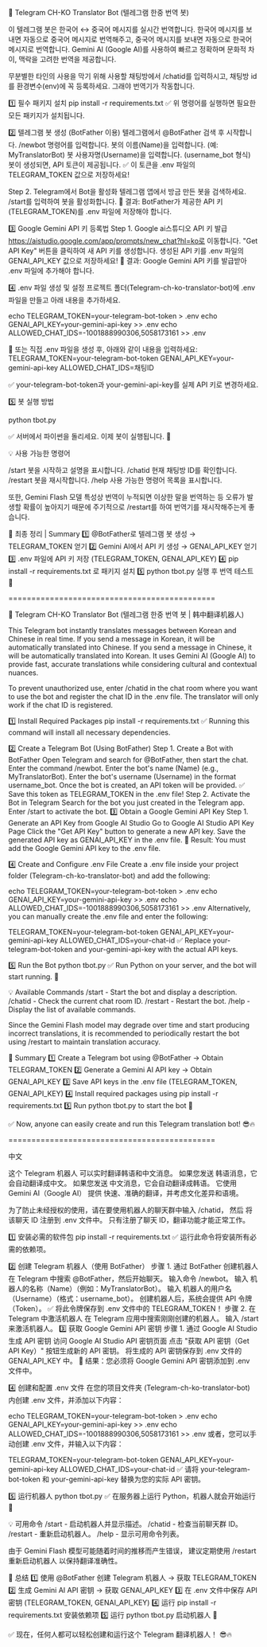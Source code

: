 📌 Telegram CH-KO Translator Bot (텔레그램 한중 번역 봇)

이 텔레그램 봇은 한국어 ↔ 중국어 메시지를 실시간 번역합니다.
한국어 메시지를 보내면 자동으로 중국어 메시지로 번역해주고,
중국어 메시지를 보내면 자동으로 한국어 메시지로 번역합니다.
Gemini AI (Google AI)를 사용하여 빠르고 정확하며 문화적 차이, 맥락을 고려한 번역을 제공합니다.

무분별한 타인의 사용을 막기 위해 사용할 채팅방에서
/chatid를 입력하시고, 채팅방 id를 환경변수(env)에 꼭 등록하세요.
그래야 번역기가 작동합니다.

1️⃣ 필수 패키지 설치
pip install -r requirements.txt
✅ 위 명령어를 실행하면 필요한 모든 패키지가 설치됩니다.

2️⃣ 텔레그램 봇 생성 (BotFather 이용)
텔레그램에서 @BotFather 검색 후 시작합니다.
/newbot 명령어를 입력합니다.
봇의 이름(Name)을 입력합니다. (예: MyTranslatorBot)
봇 사용자명(Username)을 입력합니다. (username_bot 형식)
봇이 생성되면, API 토큰이 제공됩니다.
✅ 이 토큰을 .env 파일의 TELEGRAM_TOKEN 값으로 저장하세요!

Step 2. Telegram에서 Bot을 활성화
텔레그램 앱에서 방금 만든 봇을 검색하세요.
/start를 입력하여 봇을 활성화합니다.
📌 결과: BotFather가 제공한 API 키(TELEGRAM_TOKEN)를 .env 파일에 저장해야 합니다.

3️⃣ Google Gemini API 키 등록법
Step 1. Google ai스튜디오 API 키 발급
https://aistudio.google.com/app/prompts/new_chat?hl=ko로 이동합니다.
"Get API Key" 버튼을 클릭하여 새 API 키를 생성합니다.
생성된 API 키를 .env 파일의 GENAI_API_KEY 값으로 저장하세요!
📌 결과: Google Gemini API 키를 발급받아 .env 파일에 추가해야 합니다.

4️⃣ .env 파일 생성 및 설정
프로젝트 폴더(Telegram-ch-ko-translator-bot)에 .env 파일을 만들고 아래 내용을 추가하세요.

echo TELEGRAM_TOKEN=your-telegram-bot-token > .env
echo GENAI_API_KEY=your-gemini-api-key >> .env
echo ALLOWED_CHAT_IDS=-1001888990306,5058173161 >> .env

📌 또는 직접 .env 파일을 생성 후, 아래와 같이 내용을 입력하세요:
TELEGRAM_TOKEN=your-telegram-bot-token
GENAI_API_KEY=your-gemini-api-key
ALLOWED_CHAT_IDS=채팅ID

✅ your-telegram-bot-token과 your-gemini-api-key를 실제 API 키로 변경하세요.

5️⃣ 봇 실행 방법

python tbot.py

✅ 서버에서 파이썬을 돌리세요. 이제 봇이 실행됩니다. 🚀

💡 사용 가능한 명령어

/start 봇을 시작하고 설명을 표시합니다.
/chatid 현재 채팅방 ID를 확인합니다.
/restart 봇을 재시작합니다.
/help 사용 가능한 명령어 목록을 표시합니다.

또한, Gemini Flash 모델 특성상 번역이 누적되면 이상한 말을 번역하는 등
오류가 발생할 확률이 높아지기 때문에 주기적으로 /restart를 하여
번역기를 재시작해주는게 좋습니다.

🎯 최종 정리 | Summary
1️⃣ @BotFather로 텔레그램 봇 생성 → TELEGRAM_TOKEN 얻기
2️⃣ Gemini AI에서 API 키 생성 → GENAI_API_KEY 얻기
3️⃣ .env 파일에 API 키 저장 (TELEGRAM_TOKEN, GENAI_API_KEY)
4️⃣ pip install -r requirements.txt 로 패키지 설치
5️⃣ python tbot.py 실행 후 번역 테스트 🚀

=============================================

📌 Telegram CH-KO Translator Bot (텔레그램 한중 번역 봇 | 韩中翻译机器人)

This Telegram bot instantly translates messages between Korean and Chinese in real time.
If you send a message in Korean, it will be automatically translated into Chinese.
If you send a message in Chinese, it will be automatically translated into Korean.
It uses Gemini AI (Google AI) to provide fast, accurate translations while considering cultural and contextual nuances.

To prevent unauthorized use, enter /chatid in the chat room where you want to use the bot
and register the chat ID in the .env file.
The translator will only work if the chat ID is registered.

1️⃣ Install Required Packages
pip install -r requirements.txt
✅ Running this command will install all necessary dependencies.

2️⃣ Create a Telegram Bot (Using BotFather)
Step 1. Create a Bot with BotFather
Open Telegram and search for @BotFather, then start the chat.
Enter the command /newbot.
Enter the bot's name (Name) (e.g., MyTranslatorBot).
Enter the bot's username (Username) in the format username_bot.
Once the bot is created, an API token will be provided.
✅ Save this token as TELEGRAM_TOKEN in the .env file!
Step 2. Activate the Bot in Telegram
Search for the bot you just created in the Telegram app.
Enter /start to activate the bot.
3️⃣ Obtain a Google Gemini API Key
Step 1. Generate an API Key from Google AI Studio
Go to Google AI Studio API Key Page
Click the "Get API Key" button to generate a new API key.
Save the generated API key as GENAI_API_KEY in the .env file.
📌 Result: You must add the Google Gemini API key to the .env file.

4️⃣ Create and Configure .env File
Create a .env file inside your project folder (Telegram-ch-ko-translator-bot) and add the following:

echo TELEGRAM_TOKEN=your-telegram-bot-token > .env
echo GENAI_API_KEY=your-gemini-api-key >> .env
echo ALLOWED_CHAT_IDS=-1001888990306,5058173161 >> .env
Alternatively, you can manually create the .env file and enter the following:

TELEGRAM_TOKEN=your-telegram-bot-token
GENAI_API_KEY=your-gemini-api-key
ALLOWED_CHAT_IDS=your-chat-id
✅ Replace your-telegram-bot-token and your-gemini-api-key with the actual API keys.

5️⃣ Run the Bot
python tbot.py
✅ Run Python on your server, and the bot will start running. 🚀

💡 Available Commands
/start - Start the bot and display a description.
/chatid - Check the current chat room ID.
/restart - Restart the bot.
/help - Display the list of available commands.

Since the Gemini Flash model may degrade over time and start producing incorrect translations,
it is recommended to periodically restart the bot using /restart to maintain translation accuracy.

🎯 Summary
1️⃣ Create a Telegram bot using @BotFather → Obtain TELEGRAM_TOKEN
2️⃣ Generate a Gemini AI API key → Obtain GENAI_API_KEY
3️⃣ Save API keys in the .env file (TELEGRAM_TOKEN, GENAI_API_KEY)
4️⃣ Install required packages using pip install -r requirements.txt
5️⃣ Run python tbot.py to start the bot 🚀

✅ Now, anyone can easily create and run this Telegram translation bot! 😎🔥

=============================================

中文

这个 Telegram 机器人 可以实时翻译韩语和中文消息。
如果您发送 韩语消息，它会自动翻译成中文。
如果您发送 中文消息，它会自动翻译成韩语。
它使用 Gemini AI（Google AI） 提供 快速、准确的翻译，并考虑文化差异和语境。

为了防止未经授权的使用，请在要使用机器人的聊天群中输入 /chatid，
然后 将该聊天 ID 注册到 .env 文件中。
只有注册了聊天 ID，翻译功能才能正常工作。

1️⃣ 安装必需的软件包
pip install -r requirements.txt
✅ 运行此命令将安装所有必需的依赖项。

2️⃣ 创建 Telegram 机器人（使用 BotFather）
步骤 1. 通过 BotFather 创建机器人
在 Telegram 中搜索 @BotFather，然后开始聊天。
输入命令 /newbot。
输入 机器人的名称（Name）（例如：MyTranslatorBot）。
输入 机器人的用户名（Username）（格式：username_bot）。
创建机器人后，系统会提供 API 令牌（Token）。
✅ 将此令牌保存到 .env 文件中的 TELEGRAM_TOKEN！
步骤 2. 在 Telegram 中激活机器人
在 Telegram 应用中搜索刚刚创建的机器人。
输入 /start 来激活机器人。
3️⃣ 获取 Google Gemini API 密钥
步骤 1. 通过 Google AI Studio 生成 API 密钥
访问 Google AI Studio API 密钥页面
点击 "获取 API 密钥（Get API Key）" 按钮生成新的 API 密钥。
将生成的 API 密钥保存到 .env 文件的 GENAI_API_KEY 中。
📌 结果：您必须将 Google Gemini API 密钥添加到 .env 文件中。

4️⃣ 创建和配置 .env 文件
在您的项目文件夹 (Telegram-ch-ko-translator-bot) 内创建 .env 文件，并添加以下内容：

echo TELEGRAM_TOKEN=your-telegram-bot-token > .env
echo GENAI_API_KEY=your-gemini-api-key >> .env
echo ALLOWED_CHAT_IDS=-1001888990306,5058173161 >> .env
或者，您可以手动创建 .env 文件，并输入以下内容：

TELEGRAM_TOKEN=your-telegram-bot-token
GENAI_API_KEY=your-gemini-api-key
ALLOWED_CHAT_IDS=your-chat-id
✅ 请将 your-telegram-bot-token 和 your-gemini-api-key 替换为您的实际 API 密钥。

5️⃣ 运行机器人
python tbot.py
✅ 在服务器上运行 Python，机器人就会开始运行 🚀

💡 可用命令
/start - 启动机器人并显示描述。
/chatid - 检查当前聊天群 ID。
/restart - 重新启动机器人。
/help - 显示可用命令列表。

由于 Gemini Flash 模型可能随着时间的推移而产生错误，
建议定期使用 /restart 重新启动机器人 以保持翻译准确性。

🎯 总结
1️⃣ 使用 @BotFather 创建 Telegram 机器人 → 获取 TELEGRAM_TOKEN
2️⃣ 生成 Gemini AI API 密钥 → 获取 GENAI_API_KEY
3️⃣ 在 .env 文件中保存 API 密钥 (TELEGRAM_TOKEN, GENAI_API_KEY)
4️⃣ 运行 pip install -r requirements.txt 安装依赖项
5️⃣ 运行 python tbot.py 启动机器人 🚀

✅ 现在，任何人都可以轻松创建和运行这个 Telegram 翻译机器人！ 😎🔥
